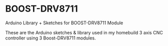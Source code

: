 # BOOST-DRV8711
Arduino Library + Sketches for BOOST-DRV8711 Module

These are the Arduino sketches & library used in my homebuild 3 axis CNC controller using 3 Boost-DRV8711 modules.
